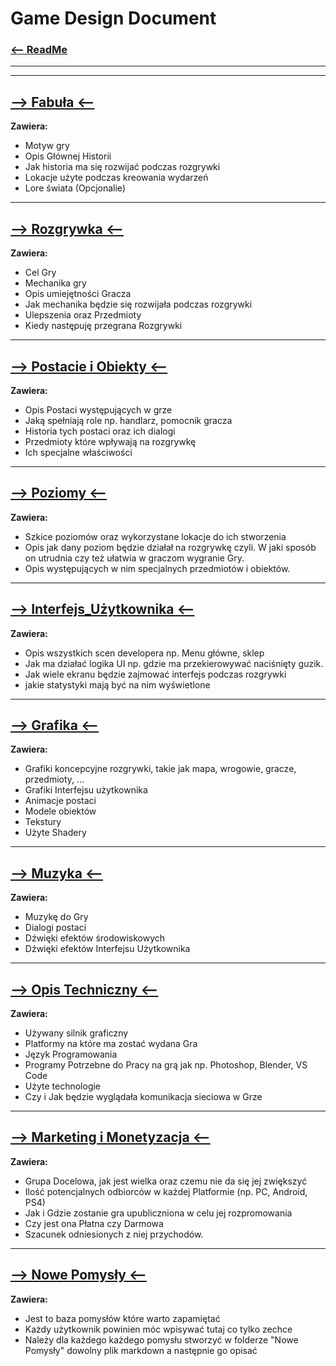 # Game Design Document

### [<-- ReadMe](/README.md)

---

---

## [--> Fabuła <--](/GDD/Fabuła/ReadMe.md)

**Zawiera:**

- Motyw gry
- Opis Głównej Historii
- Jak historia ma się rozwijać podczas rozgrywki
- Lokacje użyte podczas kreowania wydarzeń
- Lore świata (Opcjonalie)

---

## [--> Rozgrywka <--](/GDD/Rozgrywka/ReadMe.md)

**Zawiera:**

- Cel Gry
- Mechanika gry
- Opis umiejętności Gracza
- Jak mechanika będzie się rozwijała podczas rozgrywki
- Ulepszenia oraz Przedmioty
- Kiedy następuję przegrana Rozgrywki

---

## [--> Postacie i Obiekty <--](/GDD/Postacie_i_Obiekty/ReadMe.md)

**Zawiera:**

- Opis Postaci występujących w grze
- Jaką spełniają role np. handlarz, pomocnik gracza
- Historia tych postaci oraz ich dialogi
- Przedmioty które wpływają na rozgrywkę
- Ich specjalne właściwości

---

## [--> Poziomy <--](/GDD/Poziomy/ReadMe.md)

**Zawiera:**

- Szkice poziomów oraz wykorzystane lokacje do ich stworzenia
- Opis jak dany poziom będzie działał na rozgrywkę czyli. W jaki sposób on utrudnia czy też ułatwia w graczom wygranie Gry.
- Opis występujących w nim specjalnych przedmiotów i obiektów.

---

## [--> Interfejs_Użytkownika <--](/GDD/Interfejs_Użytkownika/ReadMe.md)

**Zawiera:**

- Opis wszystkich scen developera np. Menu główne, sklep
- Jak ma działać logika UI np. gdzie ma przekierowywać naciśnięty guzik.
- Jak wiele ekranu będzie zajmować interfejs podczas rozgrywki
- jakie statystyki mają być na nim wyświetlone

---

## [--> Grafika <--](/GDD/Grafika/ReadMe.md)

**Zawiera:**

- Grafiki koncepcyjne rozgrywki, takie jak mapa, wrogowie, gracze, przedmioty, ...
- Grafiki Interfejsu użytkownika
- Animacje postaci
- Modele obiektów
- Tekstury
- Użyte Shadery

---

## [--> Muzyka <--](/GDD/Muzyka/ReadMe.md)

**Zawiera:**

- Muzykę do Gry
- Dialogi postaci
- Dźwięki efektów środowiskowych
- Dźwięki efektów Interfejsu Użytkownika

---

## [--> Opis Techniczny <--](/GDD/Opis_Techniczny/ReadMe.md)

**Zawiera:**

- Używany silnik graficzny
- Platformy na które ma zostać wydana Gra
- Język Programowania
- Programy Potrzebne do Pracy na grą jak np. Photoshop, Blender, VS Code
- Użyte technologie
- Czy i Jak będzie wyglądała komunikacja sieciowa w Grze

---

## [--> Marketing i Monetyzacja <--](/GDD/Marketing_i_Monetyzacja/ReadMe.md)

**Zawiera:**

- Grupa Docelowa, jak jest wielka oraz czemu nie da się jej zwiększyć
- Ilość potencjalnych odbiorców w każdej Platformie (np. PC, Android, PS4)
- Jak i Gdzie zostanie gra upubliczniona w celu jej rozpromowania
- Czy jest ona Płatna czy Darmowa
- Szacunek odniesionych z niej przychodów.

---

## [--> Nowe Pomysły <--](/GDD/Nowe_Pomysły/ReadMe.md)

**Zawiera:**

- Jest to baza pomysłów które warto zapamiętać
- Każdy użytkownik powinien móc wpisywać tutaj co tylko zechce
- Należy dla każdego każdego pomysłu stworzyć w folderze "Nowe Pomysły" dowolny plik markdown a następnie go opisać
